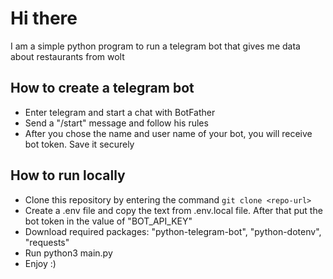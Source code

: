 # Hi there 
I am a simple python program to run a telegram bot that gives me data about restaurants from wolt

## How to create a telegram bot 

- Enter telegram and start a chat with BotFather
- Send a "/start" message and follow his rules
- After you chose the name and user name of your bot, you will receive bot token. Save it securely 

## How to run locally

- Clone this repository by entering the command ```git clone <repo-url>```
- Create a .env file and copy the text from .env.local file. After that put the bot token in the value of "BOT_API_KEY"
- Download required packages: "python-telegram-bot", "python-dotenv", "requests"
- Run python3 main.py
- Enjoy :)

